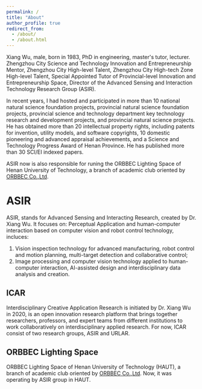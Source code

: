 ```yaml
---
permalink: /
title: "About"
author_profile: true
redirect_from: 
  - /about/
  - /about.html
---
```

Xiang Wu, male, born in 1983, PhD in engineering, master's tutor, lecturer. Zhengzhou City Science and Technology Innovation and Entrepreneurship Mentor, Zhengzhou City High-level Talent, Zhengzhou City High-tech Zone High-level Talent, Special Appointed Tutor of Provincial-level Innovation and Entrepreneurship Space, Director of the Advanced Sensing and Interaction Technology Research Group (ASIR). 

In recent years, I had hosted and participated in more than 10 national natural science foundation projects, provincial natural science foundation projects, provincial science and technology department key technology research and development projects, and provincial natural science projects. He has obtained more than 20 intellectual property rights, including patents for invention, utility models, and software copyrights, 10 domestic pioneering and advanced appraisal achievements, and a Science and Technology Progress Award of Henan Province. He has published more than 30 SCI/EI indexed papers.

ASIR now is also responsible for runing the ORBBEC Lighting Space of Henan University of Technology, a branch of academic club oriented by [ORBBEC Co.,Ltd](https://www.orbbec.com/). 

# ASIR
ASIR, stands for  Advanced Sensing and Interacting Research, created by Dr. Xiang Wu. It focuses on: Perceptual Application and human-computer interaction based on computer vision and robot control technology, incluces:

 1. Vision inspection technology for advanced manufacturing, robot control and motion planning, multi-target detection and collaborative control;
 2. Image processing and computer vision technology applied to human-computer interaction, AI-assisted design and interdisciplinary data analysis and creation.


## ICAR
Interdisciplinary Creative Application Research is initiated by Dr. Xiang Wu in 2020, is an open innovation research platform that brings together researchers, professors, and expert teams from different institutions to work collaboratively on interdisciplinary applied research.
For now, ICAR consist of two research groups, ASIR and URLAR. 

## ORBBEC Lighting Space
ORBBEC Lighting Space of Henan University of Technology (HAUT), a branch of academic club oriented by [ORBBEC Co.,Ltd](https://www.orbbec.com/). Now, it was operating by ASIR group in HAUT.